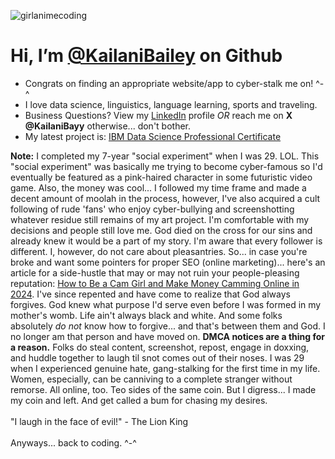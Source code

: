 ![girlanimecoding](https://github.com/KailaniBailey/KailaniBailey/assets/158431578/885aff2c-0cf8-4cc8-80b6-ce4d9abe6352)
# Hi, I’m [@KailaniBailey](https://github.com/KailaniBailey) on Github
-  Congrats on finding an appropriate website/app to cyber-stalk me on! ^-^
-  I love data science, linguistics, language learning, sports and traveling.
-  Business Questions? View my [LinkedIn](https://www.linkedin.com/in/kailanibayy) profile *OR* reach me on **X @KailaniBayy** otherwise... don't bother.
-  My latest project is: [IBM Data Science Professional Certificate](https://github.com/KailaniBailey/IBM-Data-Science-Professional-Certificate)

**Note:** I completed my 7-year "social experiment" when I was 29. LOL. This "social experiment" was basically me trying to become cyber-famous so I'd eventually be featured as a pink-haired character in some futuristic video game. Also, the money was cool... I followed my time frame and made a decent amount of moolah in the process, however, I've also acquired a cult following of rude 'fans' who enjoy cyber-bullying and screenshotting whatever residue still remains of my art project. I'm comfortable with my decisions and people still love me. God died on the cross for our sins and already knew it would be a part of my story. I'm aware that every follower is different. I, however, do not care about pleasantries. So... in case you're broke and want some pointers for proper SEO (online marketing)... here's an article for a side-hustle that may or may not ruin your people-pleasing reputation: [How to Be a Cam Girl and Make Money Camming Online in 2024](https://washingtoncitypaper.com/article/565642/cam-girl/). I've since repented and have come to realize that God always forgives. God knew what purpose I'd serve even before I was formed in my mother's womb. Life ain't always black and white. And some folks absolutely *do not* know how to forgive... and that's between them and God. I no longer am that person and have moved on. **DMCA notices are a thing for a reason.** Folks do steal content, screenshot, repost, engage in doxxing, and huddle together to laugh til snot comes out of their noses. I was 29 when I experienced genuine hate, gang-stalking for the first time in my life. Women, especially, can be canniving to a complete stranger without remorse. All online, too. Teo sides of the same coin. But I digress... I made my coin and left. And get called a bum for chasing my desires. <br><br>
"I laugh in the face of evil!" - The Lion King <br>
<br>
Anyways... back to coding. ^-^
<!---
KailaniBailey/KailaniBailey is a ✨ special ✨ repository because its `README.md` (this file) appears on your GitHub profile.
You can click the Preview link to take a look at your changes.
--->
